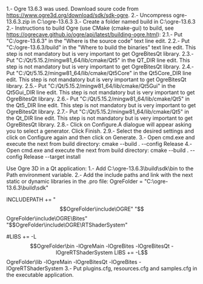 1.- Ogre 13.6.3 was used. Download soure code from https://www.ogre3d.org/download/sdk/sdk-ogre.
2.- Uncompress ogre-13.6.3.zip in C:\ogre-13.6.3
3.- Create a folder named build in C:\ogre-13.6.3
2.- Instructions to build Ogre (use CMake (cmake-gui) to build, see https://ogrecave.github.io/ogre/api/latest/building-ogre.html):
2.1.- Put "C:/ogre-13.6.3" in the "Where is the source code" text line edit.
2.2.- Put "C:/ogre-13.6.3/build" in the "Where to build the binaries" text line edit. This step is not mandatory but is very important to get OgreBitesQt library.
2.3.- Put "C:/Qt/5.15.2/mingw81_64/lib/cmake/Qt5" in the QT_DIR line edit. This step is not mandatory but is very important to get OgreBitesQt library.
2.4.- Put "C:/Qt/5.15.2/mingw81_64/lib/cmake/Qt5Core" in the Qt5Core_DIR line edit. This step is not mandatory but is very important to get OgreBitesQt library.
2.5.- Put "C:/Qt/5.15.2/mingw81_64/lib/cmake/Qt5Gui" in the Qt5Gui_DIR line edit. This step is not mandatory but is very important to get OgreBitesQt library.
2.6.- Put "C:/Qt/5.15.2/mingw81_64/lib/cmake/Qt5" in the Qt5_DIR line edit. This step is not mandatory but is very important to get OgreBitesQt library.
2.7.- Put "C:/Qt/5.15.2/mingw81_64/lib/cmake/Qt5" in the Qt_DIR line edit. This step is not mandatory but is very important to get OgreBitesQt library.
2.8.- Click on Configure.A dialogue will appear asking you to select a generator. Click Finish.
2.9.- Select the desired settings and click on Configure again and then click on Generate.
3.- Open cmd.exe and execute the next from build directory: cmake --build . --config Release
4.- Open cmd.exe and execute the next from build directory: cmake --build . --config Release --target install

Use Ogre 3D in a Qt application:
1.- Add C:\ogre-13.6.3\build\sdk\bin to the Path environment variable.
2.- Add the include paths and link with the next static or dynamic libraries in the .pro file:
OgreFolder  = "C:\ogre-13.6.3\build\sdk"

INCLUDEPATH += "$$OgreFolder\include\OGRE" "$$OgreFolder\include\OGRE\Bites" "$$OgreFolder\include\OGRE\RTShaderSystem"

#LIBS     += -L$$OgreFolder\bin -lOgreMain -lOgreBites -lOgreBitesQt -lOgreRTShaderSystem
LIBS     += -L$$OgreFolder\lib -lOgreMain -lOgreBitesQt -lOgreBites -lOgreRTShaderSystem
3.- Put plugins.cfg, resources.cfg and samples.cfg in the executable application.